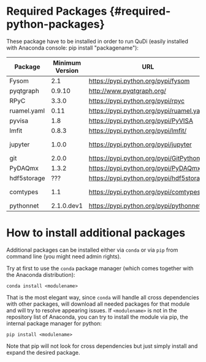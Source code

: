 # Required Packages  {#required-python-packages}


These package have to be installed in order to run QuDi (easily installed with Anaconda console: pip install "packagename"):

| Package  | Minimum Version | URL  | Needed by |
| ------------- | ---------- | ------------------------------------------- | ----------- |
| Fysom         | 2.1        | https://pypi.python.org/pypi/fysom          | all         |
| pyqtgraph     | 0.9.10     | http://www.pyqtgraph.org/                   | all         |
| RPyC          | 3.3.0      | https://pypi.python.org/pypi/rpyc           | all         |
| ruamel.yaml   | 0.11       | https://pypi.python.org/pypi/ruamel.yaml    | all         |
| pyvisa        | 1.8        | https://pypi.python.org/pypi/PyVISA         | Lots        |
| lmfit         | 0.8.3      | https://pypi.python.org/pypi/lmfit/         | Lots        |
| jupyter       | 1.0.0      | https://pypi.python.org/pypi/jupyter        | Manager gui, Notebook features|
| git           | 2.0.0      | https://pypi.python.org/pypi/GitPython      | Manager GUI |
| PyDAQmx       | 1.3.2      | https://pypi.python.org/pypi/PyDAQmx        | NI card     |
| hdf5storage   | ???        | https://pypi.python.org/pypi/hdf5storage    | awg70k      |
| comtypes      | 1.1        | https://pypi.python.org/pypi/comtypes       | winspec_spectrometer (hardware) |
| pythonnet     | 2.1.0.dev1 | https://pypi.python.org/pypi/pythonnet      | lightfield_spectrometer |

# How to install additional packages

Additional packages can be installed either via `conda` or via `pip` from command line (you might need admin rights).

Try at first to use the `conda` package manager (which comes together with the
Anaconda distribution):

    conda install <modulename>

That is the most elegant way, since `conda` will handle all cross dependencies
with other packages, will download all needed packages for that module and will
try to resolve appearing issues. If `<modulename>` is not in the repository list
of Anaconda, you can try to install the module via pip, the internal package
manager for python:

    pip install <modulename>

Note that pip will not look for cross dependencies but just simply install and
expand the desired package.

